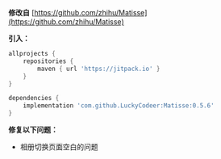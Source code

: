 **修改自** [https://github.com/zhihu/Matisse](https://github.com/zhihu/Matisse)

**引入：**
```groovy
allprojects {
    repositories {
        maven { url 'https://jitpack.io' }
    }
}
```

```groovy
dependencies {
    implementation 'com.github.LuckyCodeer:Matisse:0.5.6'
}
```

**修复以下问题：**
* 相册切换页面空白的问题